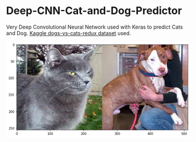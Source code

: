 # Deep-CNN-Cat-and-Dog-Predictor
Very Deep Convolutional Neural Network used with Keras to predict Cats and Dog.
[Kaggle dogs-vs-cats-redux dataset]( https://www.kaggle.com/c/dogs-vs-cats-redux-kernels-edition) used.

![title](image/CatvsDog.png)
 
